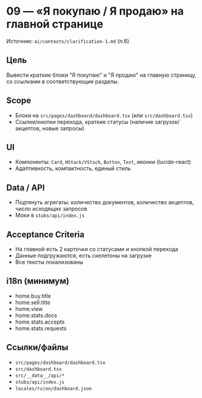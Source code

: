 # 09 — «Я покупаю / Я продаю» на главной странице

Источник: `ai/contexts/clarification-1.md` (п.6)

## Цель
Вывести краткие блоки "Я покупаю" и "Я продаю" на главную страницу, со ссылками в соответствующие разделы.

## Scope
- Блоки на `src/pages/dashboard/dashboard.tsx` (или `src/dashboard.tsx`)
- Ссылки/кнопки перехода, краткие статусы (наличие загрузок/акцептов, новые запросы)

## UI
- Компоненты: `Card`, `HStack/VStack`, `Button`, `Text`, иконки (lucide-react)
- Адаптивность, компактность, единый стиль

## Data / API
- Подтянуть агрегаты: количество документов, количество акцептов, число исходящих запросов
- Моки в `stubs/api/index.js`

## Acceptance Criteria
- На главной есть 2 карточки со статусами и кнопкой перехода
- Данные подгружаются, есть скелетоны на загрузке
- Все тексты локализованы

## i18n (минимум)
- home.buy.title
- home.sell.title
- home.view
- home.stats.docs
- home.stats.accepts
- home.stats.requests

## Ссылки/файлы
- `src/pages/dashboard/dashboard.tsx`
- `src/dashboard.tsx`
- `src/__data__/api/*`
- `stubs/api/index.js`
- `locales/ru|en/dashboard.json`

